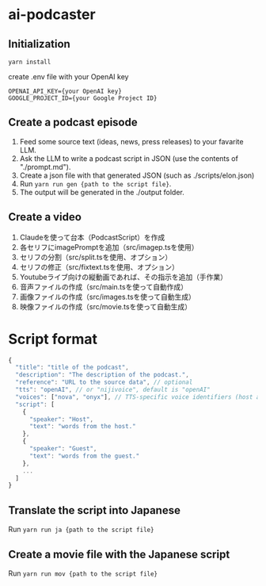 # ai-podcaster

## Initialization

```
yarn install
```
create .env file with your OpenAI key
```
OPENAI_API_KEY={your OpenAI key}
GOOGLE_PROJECT_ID={your Google Project ID}
```

## Create a podcast episode

1. Feed some source text (ideas, news, press releases) to your favarite LLM.
2. Ask the LLM to write a podcast script in JSON (use the contents of "./prompt.md").
3. Create a json file with that generated JSON (such as ./scripts/elon.json)
4. Run ```yarn run gen {path to the script file}```.
5. The output will be generated in the ./output folder.

## Create a video

1. Claudeを使って台本（PodcastScript）を作成
2. 各セリフにimagePromptを追加（src/imagep.tsを使用）
3. セリフの分割（src/split.tsを使用、オプション）
4. セリフの修正（src/fixtext.tsを使用、オプション）
5. Youtubeライブ向けの縦動画であれば、その指示を追加（手作業）
6. 音声ファイルの作成（src/main.tsを使って自動作成）
7. 画像ファイルの作成（src/images.tsを使って自動生成）
8. 映像ファイルの作成（src/movie.tsを使って自動生成）

# Script format

```Javascript
{
  "title": "title of the podcast",
  "description": "The description of the podcast.",
  "reference": "URL to the source data", // optional
  "tts": "openAI", // or "nijivoice", default is "openAI"
  "voices": ["nova", "onyx"], // TTS-specific voice identifiers (host and others), optional.
  "script": [
    {
      "speaker": "Host",
      "text": "words from the host."
    },
    {
      "speaker": "Guest",
      "text": "words from the guest."
    },
    ...
  ]
}
```

## Translate the script into Japanese

Run ```yarn run ja {path to the script file}```

## Create a movie file with the Japanese script

Run ```yarn run mov {path to the script file}```
